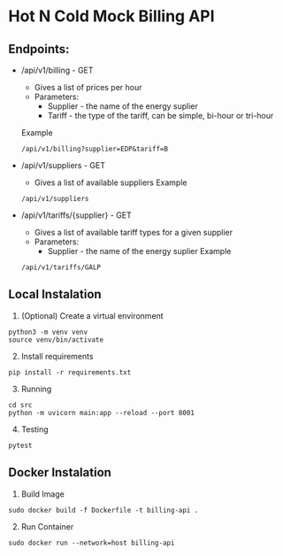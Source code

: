 # Hot N Cold Mock Billing API

## Endpoints:

-  /api/v1/billing - GET
    - Gives a list of prices per hour
    - Parameters:
        - Supplier - the name of the energy suplier
        - Tariff - the type of the tariff, can be simple, bi-hour or tri-hour
    
    Example
    ```
    /api/v1/billing?supplier=EDP&tariff=B
    ```
- /api/v1/suppliers - GET
    - Gives a list of available suppliers
    Example
    ```
    /api/v1/suppliers
    ```
- /api/v1/tariffs/{supplier} - GET
    - Gives a list of available tariff types for a given supplier
    - Parameters:
        - Supplier - the name of the energy suplier
    Example
    ```
    /api/v1/tariffs/GALP
    ```

## Local Instalation

1. (Optional) Create a virtual environment
```
python3 -m venv venv
source venv/bin/activate
```

2. Install requirements
```
pip install -r requirements.txt
```

3. Running 
```
cd src
python -m uvicorn main:app --reload --port 8001
```

4. Testing
```
pytest
```

## Docker Instalation

1. Build Image
```
sudo docker build -f Dockerfile -t billing-api .
```

2. Run Container
```
sudo docker run --network=host billing-api
```